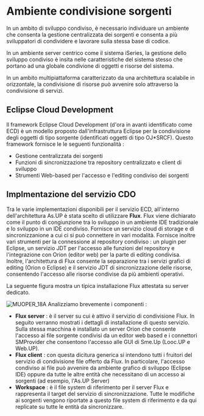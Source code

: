 # Ambiente condivisione sorgenti

In un ambito di sviluppo condiviso, è necessario individuare un ambiente che consenta la gestione centralizzata dei sorgenti
e consenta a più sviluppatori di condividere e lavorare sulla stessa base di codice.

In un ambiente server centrico come il sistema iSeries, la gestione dello sviluppo condiviso è insita nelle caratteristiche del
sistema stesso che portano ad una globale condivione di oggetti e risorse del sistema.

In un ambito multipiattaforma caratterizzato da una architettura scalabile in orizzontale, la condivisione di risorse può avvenire
solo attraverso la condivisione di servizi.

## Eclipse Cloud Development

Il framework Eclipse Cloud Development (d'ora in avanti identificato come ECD) è un modello proposto dall'infrastruttura
Eclipse per la condivisione degli oggetti di tipo sorgente (identificati oggetti di tipo OJ*SRCF). Questo framework fornisce le
le seguenti funzionalità : 


- Gestione centralizzata dei sorgenti
- Funzioni di sincronizzazione tra repository centralizzato e client di sviluppo
- Strumenti Web-based per l'accesso e l'editing condiviso dei sorgenti




## Implmentazione del servizio CDO

Tra le varie implementazioni disponibili per il servizio ECD, all'interno dell'architettura As.UP è stata scelto di utilizzare
**Flux**.
Flux viene dichiarato come il punto di congiunzione tra lo sviluppo in un ambiente IDE tradizionale e lo sviluppo in un
IDE condiviso. Fornisce un servizio cloud di storage e di sincronizzanione a cui ci si può connettere in vari modalità.
Fornisce inoltre vari strumenti per la connessione al repository condiviso :  un plugin per Eclipse, un servizio JDT per
l'accesso alle funzioni del repository e l'integrazione con Orion (editor web) per la parte di editing condivisa.
Inoltre, l'architettura di Flux consente la separazione tra i servizi grafici di editing (Orion o Eclipse) e il servizio JDT
di sincronizzazione delle risorse, consentendo l'accesso alle risorse condivise da più ambienti operativi.


La seguente figura mostra un tipica installazione Flux attestata su server dedicato.

![MUOPER_18A](http://localhost:3000/immagini/MUOPER_18/MUOPER_18A.png)
Analizziamo brevemente i componenti : 


- **Flux server** :  è il server su cui è attivo il servizio di condivisione Flux. In seguito verranno mostrati i dettagli di
installazione di questo servizio. Sulla stessa macchina è installato un server Orion che consente l'accesso ai file
sorgente condivisi da un editor web based e i connettori SMProvider che consentono l'accesso alle GUI di Sme.Up
(Looc.UP e Web.UP).
- **Flux client** :  con questa dicitura generica si intendono tutti i fruitori del servizio di condivisione file offerto da
Flux. In particolare, l'accesso condiviso ai file può avvenire da ambiente grafico di sviluppo (Eclipse IDE) oppure da
tutte le altre entità che necessitano di un accesso ai sorgenti (ad esempio, l'As.UP Server)
- **Workspace** :  è il file system di riferimento per il server Flux e rappresenta il target del servizio di sincronizzazione.
Tutte le modifiche ai sorgenti vengono riportate a questo file system di riferimento e da qui replicate su tutte le entità
da sincronizzare.








